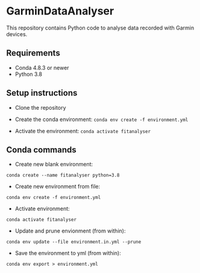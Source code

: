 # GarminDataAnalyser

This repository contains Python code to analyse data recorded with Garmin devices.

## Requirements

- Conda 4.8.3 or newer
- Python 3.8

## Setup instructions

- Clone the repository

- Create the conda environment: 
`conda env create -f environment.yml`

- Activate the environment: 
`conda activate fitanalyser`

## Conda commands

- Create new blank environment: 
```
conda create --name fitanalyser python=3.8
```

- Create new environment from file:
```
conda env create -f environment.yml
```

- Activate environment:
```
conda activate fitanalyser
```

- Update and prune envionment (from within):
```
conda env update --file environment.in.yml --prune
```

- Save the environment to yml (from within):
```
conda env export > environment.yml
```
